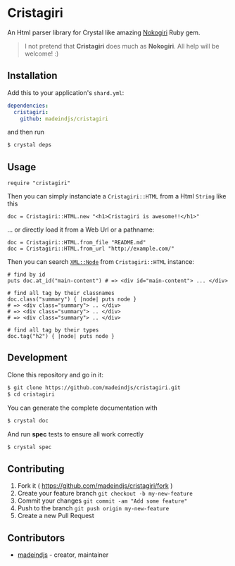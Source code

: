 # Cristagiri

An Html parser library for Crystal like amazing [Nokogiri](https://github.com/sparklemotion/nokogiri) Ruby gem.

> I not pretend that **Cristagiri** does much as **Nokogiri**. All help will be welcome! :)

## Installation

Add this to your application's `shard.yml`:

```yaml
dependencies:
  cristagiri:
    github: madeindjs/cristagiri
```

and then run 

```bash
$ crystal deps
```

## Usage

```crystal
require "cristagiri"
```

Then you can simply instanciate  a `Cristagiri::HTML` from a Html `String` like this

```crystal
doc = Cristagiri::HTML.new "<h1>Cristagiri is awesome!!</h1>"
```

... or directly load it from a Web Url or a pathname:

```crystal
doc = Cristagiri::HTML.from_file "README.md"
doc = Cristagiri::HTML.from_url "http://example.com/"
```

Then you can search [`XML::Node`](https://crystal-lang.org/api/0.20.1/XML/Node.html) from `Cristagiri::HTML` instance:

```crystal
# find by id
puts doc.at_id("main-content") # => <div id="main-content"> ... </div>

# find all tag by their classnames
doc.class("summary") { |node| puts node }
# => <div class="summary"> .. </div>
# => <div class="summary"> .. </div>
# => <div class="summary"> .. </div>

# find all tag by their types
doc.tag("h2") { |node| puts node }
```


## Development

Clone this repository and go in it:

```bash
$ git clone https://github.com/madeindjs/cristagiri.git
$ cd cristagiri
```

You can generate the complete documentation with 

```bash
$ crystal doc
```

And run **spec** tests to ensure all work correctly 

```bash
$ crystal spec
```


## Contributing

1. Fork it ( https://github.com/madeindjs/cristagiri/fork )
2. Create your feature branch `git checkout -b my-new-feature`
3. Commit your changes `git commit -am "Add some feature"`
4. Push to the branch `git push origin my-new-feature`
5. Create a new Pull Request

## Contributors

- [madeindjs](https://github.com/madeindjs) - creator, maintainer
